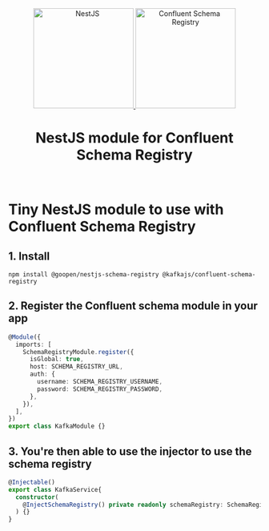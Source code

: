<div align="center">
    <a align="center" href="https://nestjs.com/" target="_blank">
      <img src="https://raw.githubusercontent.com/goopen-bit/nestjs-schema-registry/main/assets/logo-small.svg" alt="NestJS" height=200/>
    </a>
    <a align="center" href="https://kafkajs.github.io/confluent-schema-registry/" target="_blank">
      <img src="https://raw.githubusercontent.com/goopen-bit/nestjs-schema-registry/main/assets/kafkajs-logoV2.svg" alt="Confluent Schema Registry" height=200/>
    </a>
    <h1 align="center">NestJS module for Confluent Schema Registry</h1>
  <br/>
</div>

# Tiny NestJS module to use with Confluent Schema Registry

## 1. Install

```shell
npm install @goopen/nestjs-schema-registry @kafkajs/confluent-schema-registry
```

## 2. Register the Confluent schema module in your app

```typescript
@Module({
  imports: [
    SchemaRegistryModule.register({
      isGlobal: true,
      host: SCHEMA_REGISTRY_URL,
      auth: {
        username: SCHEMA_REGISTRY_USERNAME,
        password: SCHEMA_REGISTRY_PASSWORD,
      },
    }),
  ],
})
export class KafkaModule {}
```

## 3. You're then able to use the injector to use the schema registry

```typescript
@Injectable()
export class KafkaService{
  constructor(
    @InjectSchemaRegistry() private readonly schemaRegistry: SchemaRegistry,
  ) {}
}
```
